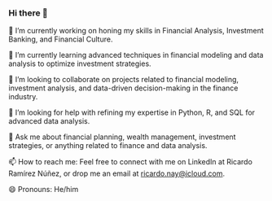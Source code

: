### Hi there 👋

<!--
**nayarth/nayarth** is a ✨ _special_ ✨ repository because its `README.md` (this file) appears on your GitHub profile. -->

🔭 I’m currently working on honing my skills in Financial Analysis, Investment Banking, and Financial Culture.

🌱 I’m currently learning advanced techniques in financial modeling and data analysis to optimize investment strategies.

👯 I’m looking to collaborate on projects related to financial modeling, investment analysis, and data-driven decision-making in the finance industry.

🤔 I’m looking for help with refining my expertise in Python, R, and SQL for advanced data analysis.

💬 Ask me about financial planning, wealth management, investment strategies, or anything related to finance and data analysis.

📫 How to reach me: Feel free to connect with me on LinkedIn at Ricardo Ramírez Núñez, or drop me an email at ricardo.nay@icloud.com.

😄 Pronouns: He/him
